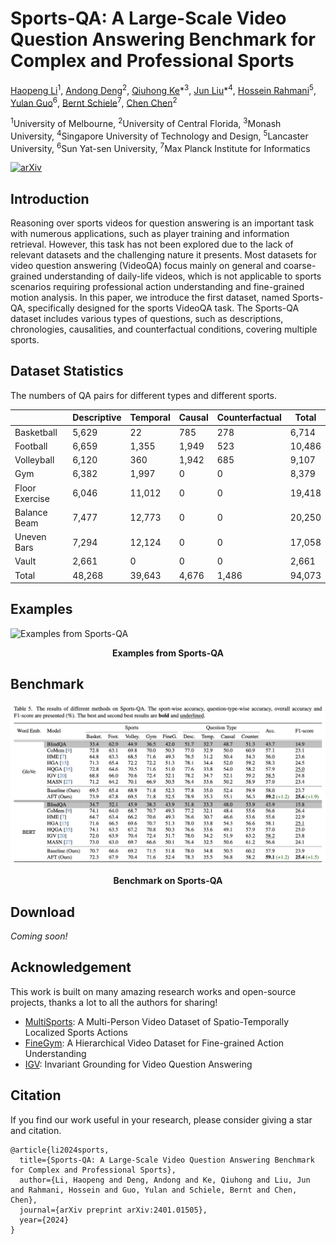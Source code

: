 # Sports-QA: A Large-Scale Video Question Answering Benchmark for Complex and Professional Sports

[Haopeng Li](https://hoplee6.github.io/)<sup>1</sup>, [Andong Deng](https://dengandong.github.io/)<sup>2</sup>, [Qiuhong Ke](https://research.monash.edu/en/persons/qiuhong-ke)\*<sup>3</sup>, [Jun Liu](https://scholar.google.com/citations?user=Q5Ild8UAAAAJ)*<sup>4</sup>, [Hossein Rahmani](https://sites.google.com/view/rahmaniatlu)<sup>5</sup>, [Yulan Guo](http://www.yulanguo.cn/)<sup>6</sup>, [Bernt Schiele](http://www.mpi-inf.mpg.de/~schiele)<sup>7</sup>, [Chen Chen](https://www.crcv.ucf.edu/chenchen/)<sup>2</sup>

<sup>1</sup>University of Melbourne, <sup>2</sup>University of Central Florida, <sup>3</sup>Monash University,
<sup>4</sup>Singapore University of Technology and Design, <sup>5</sup>Lancaster University, <sup>6</sup>Sun Yat-sen University, <sup>7</sup>Max Planck Institute for Informatics


[![arXiv](https://img.shields.io/badge/Arxiv-2401.01505-b31b1b.svg?logo=arXiv)](https://arxiv.org/abs/2401.01505)


## Introduction

Reasoning over sports videos for question answering is an important task with numerous applications, such as player training and information retrieval. However, this task has not been explored due to the lack of relevant datasets and the challenging nature it presents. Most datasets for video question answering (VideoQA) focus mainly on general and coarse-grained understanding of daily-life videos, which is not applicable to sports scenarios requiring professional action understanding and fine-grained motion analysis. In this paper, we introduce the first dataset, named Sports-QA, specifically designed for the sports VideoQA task. The Sports-QA dataset includes various types of questions, such as descriptions, chronologies, causalities, and counterfactual conditions, covering multiple sports.

## Dataset Statistics

The numbers of QA pairs for different types and different sports.

|                | Descriptive  | Temporal  | Causal | Counterfactual | Total  |
|----------------|--------|--------|--------|----------|--------|
| Basketball     | 5,629  | 22     | 785    | 278      | 6,714  |
| Football       | 6,659  | 1,355  | 1,949  | 523      | 10,486 |
| Volleyball     | 6,120  | 360    | 1,942  | 685      | 9,107  |
| Gym            | 6,382  | 1,997  | 0      | 0        | 8,379  |
| Floor Exercise | 6,046  | 11,012 | 0      | 0        | 19,418 |
| Balance Beam   | 7,477  | 12,773 | 0      | 0        | 20,250 |
| Uneven Bars    | 7,294  | 12,124 | 0      | 0        | 17,058 |
| Vault          | 2,661  | 0      | 0      | 0        | 2,661  |
| Total          | 48,268 | 39,643 | 4,676  | 1,486    | 94,073 |


## Examples

![Examples from Sports-QA](pics/sportsqa_eg.png)

<center><b>Examples from Sports-QA</b></center>

## Benchmark

![Benchmark on Sports-QA](pics/image.png)

<center><b>Benchmark on Sports-QA</b></center>

## Download

*Coming soon!*

## Acknowledgement

This work is built on many amazing research works and open-source projects, thanks a lot to all the authors for sharing!

- [MultiSports](https://deeperaction.github.io/datasets/multisports.html): A Multi-Person Video Dataset of Spatio-Temporally Localized Sports Actions
- [FineGym](https://sdolivia.github.io/FineGym/): A Hierarchical Video Dataset for Fine-grained Action Understanding
- [IGV](https://github.com/yl3800/IGV): Invariant Grounding for Video Question Answering


## Citation

If you find our work useful in your research, please consider giving a star and citation.

```
@article{li2024sports,
  title={Sports-QA: A Large-Scale Video Question Answering Benchmark for Complex and Professional Sports},
  author={Li, Haopeng and Deng, Andong and Ke, Qiuhong and Liu, Jun and Rahmani, Hossein and Guo, Yulan and Schiele, Bernt and Chen, Chen},
  journal={arXiv preprint arXiv:2401.01505},
  year={2024}
}
```
